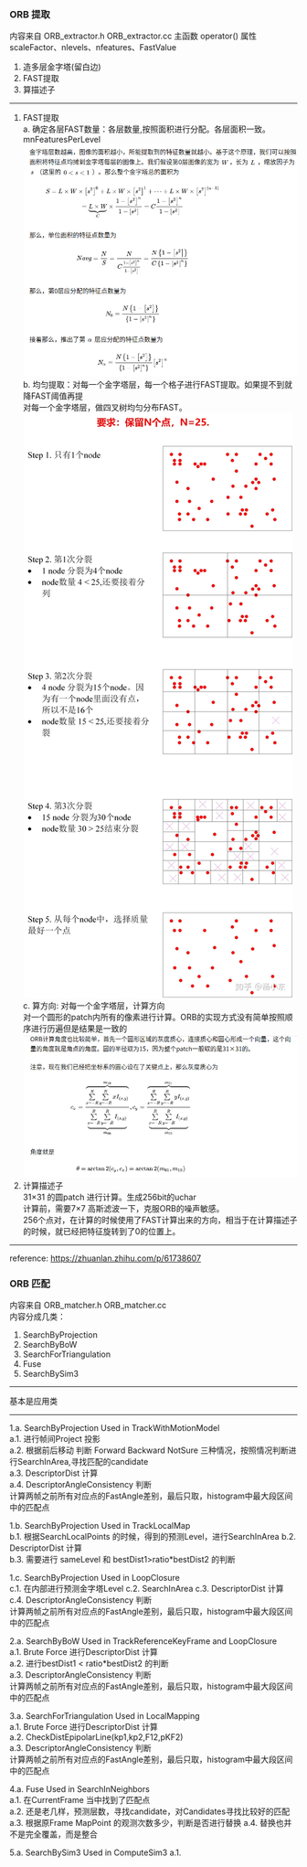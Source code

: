 <!--
 * @Author: Liu Weilong
 * @Date: 2021-01-28 08:54:24
 * @LastEditors: Liu Weilong 
 * @LastEditTime: 2021-04-26 17:57:08
 * @FilePath: /Codes/31. orb_slam_related/origin/doc/ORB_extract_and_match.md
 * @Description: 
-->
### ORB 提取
内容来自 ORB_extractor.h ORB_extractor.cc
主函数 operator()
属性 scaleFactor、nlevels、nfeatures、FastValue

1. 造多层金字塔(留白边)
2. FAST提取 
3. 算描述子

-------------

1. FAST提取<br>
a. 确定各层FAST数量：各层数量,按照面积进行分配。各层面积一致。 mnFeaturesPerLevel
![](./picture/1.png)
b. 均匀提取：对每一个金字塔层，每一个格子进行FAST提取。如果提不到就降FAST阈值再提<br>
   对每一个金字塔层，做四叉树均匀分布FAST。<br>
![](./picture/2.png)
c. 算方向: 对每一个金字塔层，计算方向<br>
对一个圆形的patch内所有的像素进行计算。ORB的实现方式没有简单按照顺序进行历遍但是结果是一致的<br>
![](./picture/3.png)
3. 计算描述子<br>
31×31 的圆patch 进行计算。生成256bit的uchar<br>
计算前，需要7×7 高斯滤波一下，克服ORB的噪声敏感。<br>
256个点对，在计算的时候使用了FAST计算出来的方向，相当于在计算描述子的时候，就已经把特征旋转到了0的位置上。<br>

------
reference:
https://zhuanlan.zhihu.com/p/61738607

### ORB 匹配
内容来自 ORB_matcher.h ORB_matcher.cc<br>
内容分成几类：<br>
1. SearchByProjection
2. SearchByBoW
3. SearchForTriangulation
4. Fuse
5. SearchBySim3

-----
基本是应用类

-----
1.a. SearchByProjection Used in TrackWithMotionModel<br>
a.1. 进行帧间Project 投影<br>
a.2. 根据前后移动 判断 Forward Backward NotSure 三种情况，按照情况判断进行SearchInArea,寻找匹配的candidate<br>
a.3. DescriptorDist 计算<br>
a.4. DescriptorAngleConsistency 判断<br>
     计算两帧之前所有对应点的FastAngle差别，最后只取，histogram中最大段区间中的匹配点<br>

1.b. SearchByProjection Used in TrackLocalMap<br>
b.1. 根据SearchLocalPoints 的时候，得到的预测Level，进行SearchInArea
b.2. DescriptorDist 计算<br>
b.3. 需要进行 sameLevel 和 bestDist1>ratio*bestDist2 的判断

1.c. SearchByProjection Used in LoopClosure<br>
c.1. 在内部进行预测金字塔Level
c.2. SearchInArea
c.3. DescriptorDist 计算<br>
c.4. DescriptorAngleConsistency 判断<br>
     计算两帧之前所有对应点的FastAngle差别，最后只取，histogram中最大段区间中的匹配点<br>

2.a. SearchByBoW Used in TrackReferenceKeyFrame and LoopClosure<br>
a.1. Brute Force 进行DescriptorDist 计算 <br>
a.2. 进行bestDist1 < ratio*bestDist2 的判断<br>
a.3. DescriptorAngleConsistency 判断<br>
     计算两帧之前所有对应点的FastAngle差别，最后只取，histogram中最大段区间中的匹配点<br>

3.a. SearchForTriangulation Used in LocalMapping<br>
a.1. Brute Force 进行DescriptorDist 计算 <br>
a.2. CheckDistEpipolarLine(kp1,kp2,F12,pKF2)<br>
a.3. DescriptorAngleConsistency 判断<br>
     计算两帧之前所有对应点的FastAngle差别，最后只取，histogram中最大段区间中的匹配点<br>

4.a. Fuse Used in SearchInNeighbors<br>
a.1. 在CurrentFrame 当中找到了匹配点 <br>
a.2. 还是老几样，预测层数，寻找candidate，对Candidates寻找比较好的匹配
a.3. 根据原Frame MapPoint 的观测次数多少，判断是否进行替换
a.4. 替换也并不是完全覆盖，而是整合


5.a. SearchBySim3 Used in ComputeSim3
a.1. 